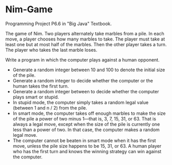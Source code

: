 # Nim-Game
Programming Project P6.6 in "Big Java" Textbook.

The game of Nim. Two players alternately take marbles from a pile. In each move, a player chooses how many marbles to take. The player must take at least one but at most half of the marbles. Then the other player takes a turn. The player who takes the last marble loses.

Write a program in which the computer plays against a human opponent. 
* Generate a random integer between 10 and 100 to denote the initial size of the pile. 
* Generate a random integer to decide whether the computer or the human takes the first turn. 
* Generate a random integer between to decide whether the computer plays smart or stupid. 
* In stupid mode, the computer simply takes a random legal value (between 1 and n / 2) from the pile. 
* In smart mode, the computer takes off enough marbles to make the size of the pile a power of two minus 1—that is, 3, 7, 15, 31, or 63. That is always a legal move, except when the size of the pile is currently one less than a power of two. In that case, the computer makes a random legal move.
* The computer cannot be beaten in smart mode when it has the first move, unless the pile size happens to be 15, 31, or 63. A human player who has the first turn and knows the winning strategy can win against the computer.

